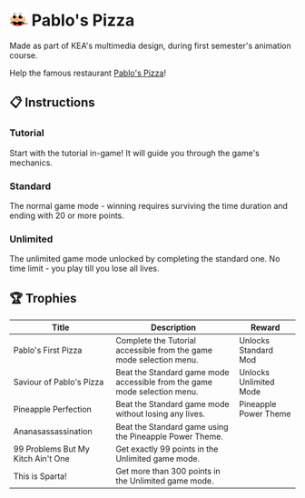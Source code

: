 # ![pablos pizza logo](https://github.com/malthesers/pablos-pizza/blob/main/favicon/favicon-32x32.png) Pablo's Pizza

Made as part of KEA's multimedia design, during first semester's animation course.

Help the famous restaurant [Pablo's Pizza](https://malthesers.github.io/pablos-pizza/)!

## 📋 Instructions

### Tutorial

Start with the tutorial in-game! It will guide you through the game's mechanics.

### Standard

The normal game mode - winning requires surviving the time duration and ending with 20 or more points.

### Unlimited

The unlimited game mode unlocked by completing the standard one. No time limit - you play till you lose all lives.

## 🏆 Trophies

| Title  | Description | Reward |
| ------------- | ------------- | ------------- |
| Pablo's First Pizza  | Complete the Tutorial accessible from the game mode selection menu. | Unlocks Standard Mod |
| Saviour of Pablo's Pizza  | Beat the Standard game mode accessible from the game mode selection menu.  | Unlocks Unlimited Mode  |
| Pineapple Perfection | Beat the Standard game mode without losing any lives. | Pineapple Power Theme |
| Ananasassassination | Beat the Standard game using the Pineapple Power Theme. |
| 99 Problems But My Kitch Ain't One | Get exactly 99 points in the Unlimited game mode. |
| This is Sparta! | Get more than 300 points in the Unlimited game mode. |
